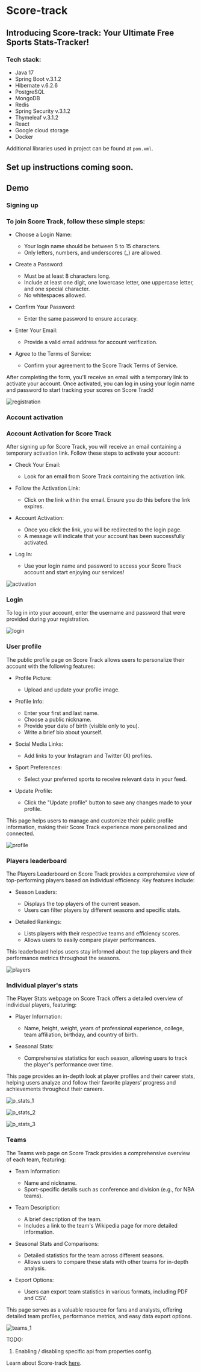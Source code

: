 # Score-track
## Introducing Score-track: Your Ultimate Free Sports Stats-Tracker!
### Tech stack:
- Java 17
- Spring Boot v.3.1.2
- Hibernate v.6.2.6
- PostgreSQL
- MongoDB
- Redis
- Spring Security v.3.1.2
- Thymeleaf v.3.1.2
- React
- Google cloud storage
- Docker

Additional libraries used in project can be found at ```pom.xml```.

## Set up instructions coming soon.

## Demo
### Signing up

### To join Score Track, follow these simple steps:

- Choose a Login Name:

  - Your login name should be between 5 to 15 characters.
  - Only letters, numbers, and underscores (_) are allowed.

- Create a Password:

  - Must be at least 8 characters long.
  - Include at least one digit, one lowercase letter, one uppercase letter, and one special character.
  - No whitespaces allowed.

- Confirm Your Password:

  - Enter the same password to ensure accuracy.

- Enter Your Email:

  - Provide a valid email address for account verification.

- Agree to the Terms of Service:

  - Confirm your agreement to the Score Track Terms of Service.

After completing the form, you'll receive an email with a temporary link to activate your account. Once activated, you can log in using your login name and password to start tracking your scores on Score Track!

![registration](https://github.com/IvanFromOdesa/score-track/assets/103036130/61b0e403-9f64-47be-ac36-700eb47c5dc7)


### Account activation

### Account Activation for Score Track

After signing up for Score Track, you will receive an email containing a temporary activation link. Follow these steps to activate your account:

- Check Your Email:

  - Look for an email from Score Track containing the activation link.

- Follow the Activation Link:

  - Click on the link within the email. Ensure you do this before the link expires.

- Account Activation:

  - Once you click the link, you will be redirected to the login page.
  - A message will indicate that your account has been successfully activated.

- Log In:

  - Use your login name and password to access your Score Track account and start enjoying our services!

![activation](https://github.com/IvanFromOdesa/score-track/assets/103036130/11ad4923-003a-4865-ae2f-a332d7ef25ab)


### Login

To log in into your account, enter the username and password that were provided during your registration.

![login](https://github.com/IvanFromOdesa/score-track/assets/103036130/319bd668-26a8-4c4f-8663-4b2ebfae9ce2)


### User profile

The public profile page on Score Track allows users to personalize their account with the following features:

- Profile Picture:

  - Upload and update your profile image.

- Profile Info:

  - Enter your first and last name.
  - Choose a public nickname.
  - Provide your date of birth (visible only to you).
  - Write a brief bio about yourself.

- Social Media Links:

  - Add links to your Instagram and Twitter (X) profiles.

- Sport Preferences:

  - Select your preferred sports to receive relevant data in your feed.

- Update Profile:

  - Click the "Update profile" button to save any changes made to your profile.

This page helps users to manage and customize their public profile information, making their Score Track experience more personalized and connected.

![profile](https://github.com/IvanFromOdesa/score-track/assets/103036130/805025ef-de1c-4041-853c-506c126a2201)


### Players leaderboard

The Players Leaderboard on Score Track provides a comprehensive view of top-performing players based on individual efficiency. Key features include:

- Season Leaders:

  - Displays the top players of the current season.
  - Users can filter players by different seasons and specific stats.

- Detailed Rankings:

  - Lists players with their respective teams and efficiency scores.
  - Allows users to easily compare player performances.

This leaderboard helps users stay informed about the top players and their performance metrics throughout the seasons.

![players](https://github.com/IvanFromOdesa/score-track/assets/103036130/afc48c05-9f03-4d75-8b0d-f5e9fba68ae6)


### Individual player's stats

The Player Stats webpage on Score Track offers a detailed overview of individual players, featuring:

- Player Information:

  - Name, height, weight, years of professional experience, college, team affiliation, birthday, and country of birth.

- Seasonal Stats:

  - Comprehensive statistics for each season, allowing users to track the player's performance over time.

This page provides an in-depth look at player profiles and their career stats, helping users analyze and follow their favorite players’ progress and achievements throughout their careers.

![p_stats_1](https://github.com/IvanFromOdesa/score-track/assets/103036130/f919f7c4-883d-4814-808f-8aefe6a9a755)

![p_stats_2](https://github.com/IvanFromOdesa/score-track/assets/103036130/8ecba35f-2770-4729-a19d-27bbe7fa63db)

![p_stats_3](https://github.com/IvanFromOdesa/score-track/assets/103036130/91b7b7e5-7854-4c20-a3a2-36342890c417)


### Teams

The Teams web page on Score Track provides a comprehensive overview of each team, featuring:

- Team Information:

  - Name and nickname.
  - Sport-specific details such as conference and division (e.g., for NBA teams).

- Team Description:

  - A brief description of the team.
  - Includes a link to the team's Wikipedia page for more detailed information.

- Seasonal Stats and Comparisons:

  - Detailed statistics for the team across different seasons.
  - Allows users to compare these stats with other teams for in-depth analysis.

- Export Options:

  - Users can export team statistics in various formats, including PDF and CSV.

This page serves as a valuable resource for fans and analysts, offering detailed team profiles, performance metrics, and easy data export options.

![teams_1](https://github.com/IvanFromOdesa/score-track/assets/103036130/f5e1e1f2-e926-4a27-b149-d72b8fa8b488)


TODO:
1. Enabling / disabling specific api from properties config.

Learn about Score-track [here](https://ivanfromodesa.github.io/score-track-landing/).
